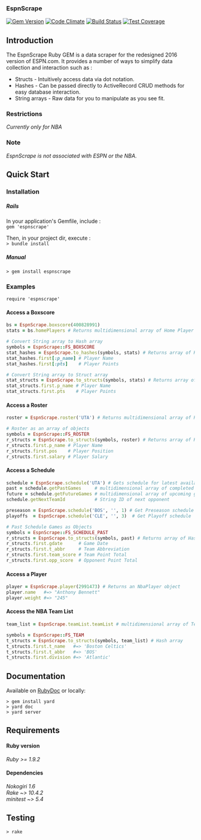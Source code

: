 ### EspnScrape
[![Gem Version](https://badge.fury.io/rb/espnscrape.svg)](https://badge.fury.io/rb/espnscrape)
[![Code Climate](https://codeclimate.com/github/meissadia/espnscrape/badges/gpa.svg)](https://codeclimate.com/github/meissadia/espnscrape)
[![Build Status](https://travis-ci.org/meissadia/espnscrape.svg?branch=master)](https://travis-ci.org/meissadia/espnscrape)
[![Test Coverage](https://codeclimate.com/github/meissadia/espnscrape/badges/coverage.svg)](https://codeclimate.com/github/meissadia/espnscrape/coverage)

## Introduction
The EspnScrape Ruby GEM is a data scraper for the redesigned 2016 version of ESPN.com. It provides a number of ways to simplify data collection and interaction such as :  
* Structs - Intuitively access data via dot notation.  
* Hashes - Can be passed directly to ActiveRecord CRUD methods for easy database interaction.  
* String arrays - Raw data for you to manipulate as you see fit.

### Restrictions
*Currently only for NBA*

### Note
*EspnScrape is not associated with ESPN or the NBA.*

## Quick Start
### Installation
##### Rails
In your application's Gemfile, include :  
`gem 'espnscrape'`  

Then, in your project dir, execute :  
`> bundle install`

##### Manual
`> gem install espnscrape`

### Examples
    require 'espnscrape'

#### Access a Boxscore
```ruby
bs = EspnScrape.boxscore(400828991)
stats = bs.homePlayers # Returns multidimensional array of Home Player stats

# Convert String array to Hash array
symbols = EspnScrape::FS_BOXSCORE
stat_hashes = EspnScrape.to_hashes(symbols, stats) # Returns array of Hashes
stat_hashes.first[:p_name] # Player Name
stat_hashes.first[:pts]    # Player Points

# Convert String array to Struct array
stat_structs = EspnScrape.to_structs(symbols, stats) # Returns array of Structs
stat_structs.first.p_name # Player Name
stat_structs.first.pts    # Player Points
```

#### Access a Roster
```ruby
roster = EspnScrape.roster('UTA') # Returns multidimensional array of Roster info

# Roster as an array of objects
symbols = EspnScrape::FS_ROSTER
r_structs = EspnScrape.to_structs(symbols, roster) # Returns array of Hashes
r_structs.first.p_name # Player Name
r_structs.first.pos    # Player Position
r_structs.first.salary # Player Salary
```

#### Access a Schedule
```ruby
schedule = EspnScrape.schedule('UTA') # Gets schedule for latest available season type (Pre/Regular/Post)
past = schedule.getPastGames     # multidimensional array of completed games
future = schedule.getFutureGames # multidimensional array of upcoming games
schedule.getNextTeamId           # String ID of next opponent

preseason = EspnScrape.schedule('BOS', '', 1) # Get Preseason schedule
playoffs  = EspnScrape.schedule('CLE', '', 3)  # Get Playoff schedule

# Past Schedule Games as Objects
symbols = EspnScrape::FS_SCHEDULE_PAST
r_structs = EspnScrape.to_structs(symbols, past) # Returns array of Hashes
r_structs.first.gdate      # Game Date
r_structs.first.t_abbr     # Team Abbreviation
r_structs.first.team_score # Team Point Total
r_structs.first.opp_score  # Opponent Point Total
```

#### Access a Player
```ruby
player = EspnScrape.player(2991473) # Returns an NbaPlayer object
player.name   #=> "Anthony Bennett"
player.weight #=> "245"
```

#### Access the NBA Team List
```ruby
team_list = EspnScrape.teamList.teamList # multidimensional array of Team info

symbols = EspnScrape::FS_TEAM
t_structs = EspnScrape.to_structs(symbols, team_list) # Hash array
t_structs.first.t_name   #=> 'Boston Celtics'
t_structs.first.t_abbr   #=> 'BOS'
t_structs.first.division #=> 'Atlantic'
```
## Documentation
Available on [RubyDoc](http://www.rubydoc.info/gems/espnscrape/) or locally:  
```
> gem install yard
> yard doc
> yard server
```

## Requirements
#### Ruby version
*Ruby >= 1.9.2*  

#### Dependencies
*Nokogiri 1.6*  
*Rake ~> 10.4.2*  
*minitest ~> 5.4*

## Testing
    > rake
